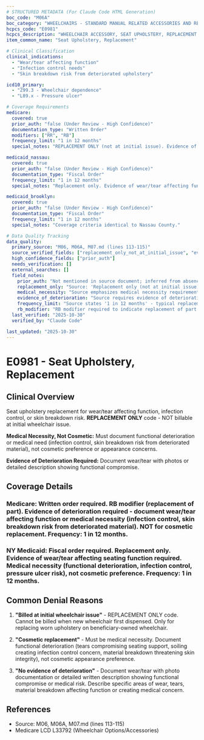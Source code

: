 ```yaml
---
# STRUCTURED METADATA (For Claude Code HTML Generation)
boc_code: "M06A"
boc_category: "WHEELCHAIRS - STANDARD MANUAL RELATED ACCESSORIES AND REPAIRS"
hcpcs_code: "E0981"
hcpcs_description: "WHEELCHAIR ACCESSORY, SEAT UPHOLSTERY, REPLACEMENT ONLY, EACH"
item_common_name: "Seat Upholstery, Replacement"

# Clinical Classification
clinical_indications:
  - "Wear/tear affecting function"
  - "Infection control needs"
  - "Skin breakdown risk from deteriorated upholstery"

icd10_primary:
  - "Z99.3 - Wheelchair dependence"
  - "L89.x - Pressure ulcer"

# Coverage Requirements
medicare:
  covered: true
  prior_auth: "false (Under Review - High Confidence)"
  documentation_type: "Written Order"
  modifiers: ["RR", "RB"]
  frequency_limit: "1 in 12 months"
  special_notes: "REPLACEMENT ONLY (not at initial issue). Evidence of deterioration required. Medical necessity (not cosmetic). RB modifier."

medicaid_nassau:
  covered: true
  prior_auth: "false (Under Review - High Confidence)"
  documentation_type: "Fiscal Order"
  frequency_limit: "1 in 12 months"
  special_notes: "Replacement only. Evidence of wear/tear affecting function. Medical necessity, not cosmetic."

medicaid_brooklyn:
  covered: true
  prior_auth: "false (Under Review - High Confidence)"
  documentation_type: "Fiscal Order"
  frequency_limit: "1 in 12 months"
  special_notes: "Coverage criteria identical to Nassau County."

# Data Quality Tracking
data_quality:
  primary_source: "M06, M06A, M07.md (lines 113-115)"
  source_verified_fields: ["replacement_only_not_at_initial_issue", "evidence_of_deterioration_required", "medical_necessity_not_cosmetic", "frequency_limit", "rb_modifier"]
  high_confidence_fields: ["prior_auth"]
  needs_verification: []
  external_searches: []
  field_notes:
    prior_auth: "Not mentioned in source document; inferred from absence which is typical for replacement accessories. Standard practice is no PA required for upholstery replacement."
    replacement_only: "Source: 'Replacement only (not at initial issue); evidence of deterioration, medical necessity (not cosmetic)' - Lines 113-115 explicitly state this is REPLACEMENT ONLY code, cannot be billed when wheelchair first dispensed. Only for replacing worn/deteriorated upholstery."
    medical_necessity: "Source emphasizes medical necessity requirement - not for cosmetic replacement. Must document functional deterioration (tears affecting seating support, soiling creating infection risk, breakdown threatening skin integrity), not aesthetic preference."
    evidence_of_deterioration: "Source requires evidence of deterioration - recommend photo documentation or detailed description of wear/tear showing functional compromise or medical risk (infection control, skin breakdown)."
    frequency_limit: "Source states '1 in 12 months' - typical replacement cycle for wheelchair seat upholstery given daily use and body contact wear patterns."
    rb_modifier: "RB modifier required to indicate replacement of part of DME (seat portion of wheelchair)."
  last_verified: "2025-10-30"
  verified_by: "Claude Code"

last_updated: "2025-10-30"
---
```


# E0981 - Seat Upholstery, Replacement

## Clinical Overview

Seat upholstery replacement for wear/tear affecting function, infection control, or skin breakdown risk. **REPLACEMENT ONLY** code - NOT billable at initial wheelchair issue.

**Medical Necessity, Not Cosmetic:** Must document functional deterioration or medical need (infection control, skin breakdown risk from deteriorated material), not cosmetic preference or appearance concerns.

**Evidence of Deterioration Required:** Document wear/tear with photos or detailed description showing functional compromise.

## Coverage Details

### Medicare: Written order required. **RB modifier** (replacement of part). Evidence of deterioration required - document wear/tear affecting function or medical necessity (infection control, skin breakdown risk from deteriorated material). NOT for cosmetic replacement. Frequency: 1 in 12 months.

### NY Medicaid: Fiscal order required. Replacement only. Evidence of wear/tear affecting seating function required. Medical necessity (functional deterioration, infection control, pressure ulcer risk), not cosmetic preference. Frequency: 1 in 12 months.

## Common Denial Reasons

1. **"Billed at initial wheelchair issue"** - REPLACEMENT ONLY code. Cannot be billed when new wheelchair first dispensed. Only for replacing worn upholstery on beneficiary-owned wheelchair.

2. **"Cosmetic replacement"** - Must be medical necessity. Document functional deterioration (tears compromising seating support, soiling creating infection control concern, material breakdown threatening skin integrity), not cosmetic appearance preference.

3. **"No evidence of deterioration"** - Document wear/tear with photo documentation or detailed written description showing functional compromise or medical risk. Describe specific areas of wear, tears, material breakdown affecting function or creating medical concern.

## References

- Source: M06, M06A, M07.md (lines 113-115)
- Medicare LCD L33792 (Wheelchair Options/Accessories)
